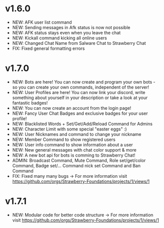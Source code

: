 # v1.6.0
- NEW: AFK user list command
- NEW: Sending messages in Afk status is now not possible
- NEW: AFK status stays even when you leave the chat
- NEW: Kickall command kicking all online users
- NEW: Changed Chat Name from Salware Chat to Strawberry Chat
- FIX: Fixed general formatting errors

# v1.7.0
- NEW: Bots are here!
       You can now create and program your own bots - so
       you can create your own commands, independent of the server! 
- NEW: User Profiles are here! You can now link your discord, write something 
       about yourself in your description or take a look at your fantastic badges!
- NEW: You can now create an account from the login page!
- NEW: Fancy User Chat Badges and exclusive badges for your user profile!
- NEW: Blacklisted Words + Set/Get/Add/Reload Command for Admins
- NEW: Character Limit with some special "easter eggs" :)
- NEW: User Nicknames and command to change your nickname
- NEW: Member Command to show registered users
- NEW: User info command to show information about a user
- NEW: New general messages with chat color support & more
- NEW: A new bot api for bots is comming to Strawberry Chat!
- ADMIN: Broadcast Command, Mute Command, Role set/get/color Command, Badge set/... Command nick set Command and Ban Command
- FIX: Fixed many many bugs
-> For more information visit https://github.com/orgs/Strawberry-Foundations/projects/1/views/1

# v1.7.1
- NEW: Modular code for better code structure
-> For more information visit https://github.com/orgs/Strawberry-Foundations/projects/1/views/1